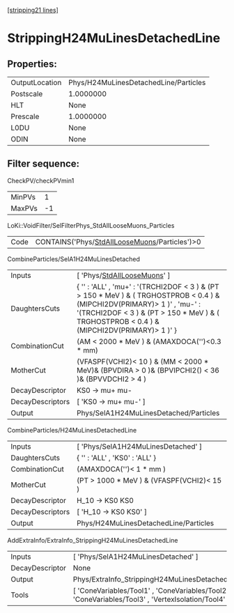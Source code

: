 [[stripping21 lines]](./stripping21-index)

# StrippingH24MuLinesDetachedLine

## Properties:

|                |                                       |
|----------------|---------------------------------------|
| OutputLocation | Phys/H24MuLinesDetachedLine/Particles |
| Postscale      | 1.0000000                             |
| HLT            | None                                  |
| Prescale       | 1.0000000                             |
| L0DU           | None                                  |
| ODIN           | None                                  |

## Filter sequence:

CheckPV/checkPVmin1

|        |     |
|--------|-----|
| MinPVs | 1   |
| MaxPVs | -1  |

LoKi::VoidFilter/SelFilterPhys_StdAllLooseMuons_Particles

|      |                                                                                                  |
|------|--------------------------------------------------------------------------------------------------|
| Code | CONTAINS('Phys/[StdAllLooseMuons](./stripping21-commonparticles-stdallloosemuons)/Particles')\>0 |

CombineParticles/SelA1H24MuLinesDetached

|                  |                                                                                                                                                                                                                                  |
|------------------|----------------------------------------------------------------------------------------------------------------------------------------------------------------------------------------------------------------------------------|
| Inputs           | [ 'Phys/[StdAllLooseMuons](./stripping21-commonparticles-stdallloosemuons)' ]                                                                                                                                                  |
| DaughtersCuts    | { '' : 'ALL' , 'mu+' : '(TRCHI2DOF \< 3 ) & (PT \> 150 \* MeV ) & ( TRGHOSTPROB \< 0.4 ) & (MIPCHI2DV(PRIMARY)\> 1 )' , 'mu-' : '(TRCHI2DOF \< 3 ) & (PT \> 150 \* MeV ) & ( TRGHOSTPROB \< 0.4 ) & (MIPCHI2DV(PRIMARY)\> 1 )' } |
| CombinationCut   | (AM \< 2000 \* MeV ) & (AMAXDOCA('')\<0.3 \* mm)                                                                                                                                                                                 |
| MotherCut        | (VFASPF(VCHI2)\< 10 ) & (MM \< 2000 \* MeV)& (BPVDIRA \> 0 )& (BPVIPCHI2() \< 36 )& (BPVVDCHI2 \> 4 )                                                                                                                            |
| DecayDescriptor  | KS0 -\> mu+ mu-                                                                                                                                                                                                                  |
| DecayDescriptors | [ 'KS0 -\> mu+ mu-' ]                                                                                                                                                                                                          |
| Output           | Phys/SelA1H24MuLinesDetached/Particles                                                                                                                                                                                           |

CombineParticles/H24MuLinesDetachedLine

|                  |                                              |
|------------------|----------------------------------------------|
| Inputs           | [ 'Phys/SelA1H24MuLinesDetached' ]         |
| DaughtersCuts    | { '' : 'ALL' , 'KS0' : 'ALL' }               |
| CombinationCut   | (AMAXDOCA('')\< 1 \* mm )                    |
| MotherCut        | (PT \> 1000 \* MeV ) & (VFASPF(VCHI2)\< 15 ) |
| DecayDescriptor  | H_10 -\> KS0 KS0                             |
| DecayDescriptors | [ 'H_10 -\> KS0 KS0' ]                     |
| Output           | Phys/H24MuLinesDetachedLine/Particles        |

AddExtraInfo/ExtraInfo_StrippingH24MuLinesDetachedLine

|                 |                                                                                                       |
|-----------------|-------------------------------------------------------------------------------------------------------|
| Inputs          | [ 'Phys/SelA1H24MuLinesDetached' ]                                                                  |
| DecayDescriptor | None                                                                                                  |
| Output          | Phys/ExtraInfo_StrippingH24MuLinesDetachedLine/Particles                                              |
| Tools           | [ 'ConeVariables/Tool1' , 'ConeVariables/Tool2' , 'ConeVariables/Tool3' , 'VertexIsolation/Tool4' ] |

